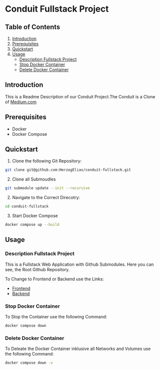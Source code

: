 # Conduit Fullstack Project

## Table of Contents
1. [Introduction](#Introduction)
2. [Prerequisites](#Prerequisites)
3. [Quickstart](#Quickstart)
4. [Usage](#Usage)
   - [Description Fullstack Project](#Description-Fullstack-Project)
   - [Stop Docker Container](#Stop-Docker-Container)
   - [Delete Docker Container](#Delete-Docker-Container)


## Introduction
This is a Readme Description of our Conduit Project.The Conduit is a Clone of <a href=https://medium.com/>Medium.com<a>

## Prerequisites
- Docker 
- Docker Compose 

## Quickstart
1. Clone the following Git Repository: 
```bash
git clone git@github.com:HerzogElias/conduit-fullstack.git
```

2. Clone all Submoudles 
```bash
git submodule update --init --recursive

```

2. Navigate to the Correct Direcotry: 
```bash
cd conduit-fullstack
```

3. Start Docker Compose 
```bash
docker compose up --build
```

## Usage 
### Description Fullstack Project 
This is a Fullstack Web Application with Github Submodules. 
Here you can see, the Root Github Repository. 

To Change to Frontend or Backend use the Links: 
- <a href="https://github.com/HerzogElias/conduit-frontend/">Frontend</a>
- <a href="https://github.com/HerzogElias/conduit-backend/">Backend</a>

### Stop Docker Container 
To Stop the Container use the following Command: 
```bash
docker compose down 
```
### Delete Docker Container 
To Deleate the Docker Container inklusive all Networks and Volumes use the following Command: 
```bash
docker compose down -v
```
